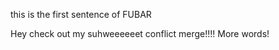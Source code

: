 this is the first sentence of FUBAR

Hey check out my suhweeeeeet conflict merge!!!!
More words!



